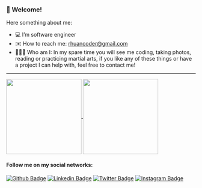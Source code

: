 ### 👋 Welcome!

Here something about me:

- 💻 I’m software engineer
- ✉️ How to reach me: rhuancoder@gmail.com 
- 🙍🏻‍♂️ Who am I: In my spare time you will see me coding, taking photos, reading or practicing martial arts, if you like any of these things or have a project I can help with, feel free to contact me!
 

---

<div>
  <a href="https://github.com/rhuancoder">
   <img height=200 align="center" src="https://github-readme-stats.vercel.app/api?username=rhuancoder&show_icons=true&theme=vue-dark&include_all_commits=true&count_private=true" />
 <a href="https://github.com/rhuancoder">
    <img height=200 align="center" src="https://github-readme-stats.vercel.app/api/top-langs/?username=rhuancoder&layout=compact&theme=vue-dark&langs_count=10&card_width=250" />
 </a>
</div>

#### Follow me on my social networks:
[![Github Badge](https://img.shields.io/badge/-Github-000?style=for-the-badge&logo=Github&logoColor=white&link=https://github.com/rhuancoder)](https://github.com/rhuancoder)
[![Linkedin Badge](https://img.shields.io/badge/LinkedIn-0077B5?style=for-the-badge&logo=linkedin&logoColor=white&link=https://www.linkedin.com/in/rhuancoder/)](https://www.linkedin.com/in/rhuancoder/)
[![Twitter Badge](https://img.shields.io/badge/-Twitter-black?style=for-the-badge&labelColor=black&logo=x&logoColor=white&link=https://twitter.com/rhuancoder)](https://twitter.com/rhuancoder)
[![Instagram Badge](https://img.shields.io/badge/-Instagram-C13584?style=for-the-badge&labelColor=C13584&logo=instagram&logoColor=white&link=https://www.instagram.com/rhuancoder/)](https://www.instagram.com/rhuancoder/)
